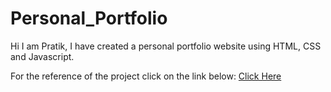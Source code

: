 # Personal_Portfolio
Hi I am Pratik, I have created a personal portfolio website using HTML, CSS and Javascript.

For the reference of the project click on the link below:
[Click Here](https://mrartist202.github.io/Portfolio-Webiste/)


